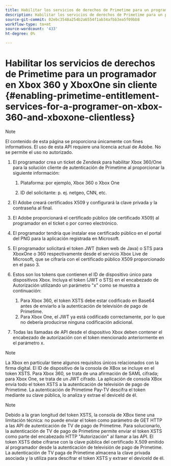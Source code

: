 ```yaml
---
title: Habilitar los servicios de derechos de Primetime para un programador en Xbox 360 y XboxOne sin cliente
description: Habilitar los servicios de derechos de Primetime para un programador en Xbox 360 y XboxOne sin cliente
source-git-commit: 02ebc3548a254b2a6554f1ab34afbb3ea5f09bb8
workflow-type: tm+mt
source-wordcount: '433'
ht-degree: 0%

---
```


# Habilitar los servicios de derechos de Primetime para un programador en Xbox 360 y XboxOne sin cliente {#enabling-primetime-entitlement-services-for-a-programer-on-xbox-360-and-xboxone-clientless}

>[!NOTE]
>
>El contenido de esta página se proporciona únicamente con fines informativos. El uso de esta API requiere una licencia actual de Adobe. No se permite el uso no autorizado.




1. El programador crea un ticket de Zendesk para habilitar Xbox 360/One para la solución cliente de autenticación de Primetime al proporcionar la siguiente información:

   1. Plataforma: por ejemplo, Xbox 360 o Xbox One

   1. ID del solicitante: p. ej. netgeo, CNN, etc.

1. El Adobe creará certificados X509 y configurará la clave privada y la contraseña al final.

1. El Adobe proporcionará el certificado público (de certificado X509) al programador en el ticket o por correo electrónico.

1. El programador tendría que instalar ese certificado público en el portal del PNG para la aplicación registrada en Microsoft.

1. El programador solicitará el token JWT (token web de Java) o STS para XboxOne o 360 respectivamente desde el servicio Xbox Live de Microsoft, que se cifraría con el certificado público X509 proporcionado en el paso 3.

1. Estos son los tokens que contienen el ID de dispositivo único para dispositivos Xbox. Incluya el token (JWT o STS) en el encabezado de Autorización utilizando un parámetro &quot;x&quot; como se muestra a continuación:

   1. Para Xbox 360, el token XSTS debe estar codificado en Base64 antes de enviarlo a la autenticación de televisión de pago de Primetime.
   1. Para Xbox One, el JWT ya está codificado correctamente, por lo que no debería producirse ninguna codificación adicional.

1. Todas las llamadas de API desde el dispositivo Xbox deben contener el encabezado de autorización con el token mencionado anteriormente en el parámetro x.



>[!NOTE]
>
>La Xbox en particular tiene algunos requisitos únicos relacionados con la firma digital. El ID de dispositivo de la consola de XBox se incluye en el token XSTS.  Para Xbox 360, se trata de una afirmación de SAML cifrada; para Xbox One, se trata de un JWT cifrado. La aplicación de consola XBox envía todo el token XSTS a la autenticación de televisión de pago de Primetime. La autenticación de Primetime Pay-TV descifra el token mediante su clave pública, lo analiza y extrae el deviceId de él.

>[!NOTE]
>
>Debido a la gran longitud del token XSTS, la consola de XBox tiene una limitación técnica: no puede enviar el token como parámetro de GET HTTP a las API de autenticación de TV de pago de Primetime. Para solucionarlo, la autenticación de TV de pago de Primetime permite enviar el token XSTS como parte del encabezado HTTP &quot;Autorización&quot; al llamar a las API. El token XSTS debe cifrarse con la clave pública del certificado X.509 emitido al programador desde la autenticación de televisión de pago de Primetime. La autenticación de TV paga de Primetime almacena la clave privada asociada y la utiliza para descifrar el token XSTS y extraer el deviceId de él.
